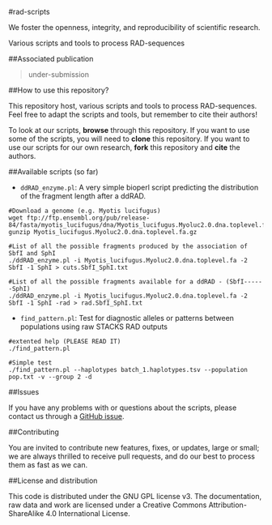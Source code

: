 #rad-scripts

We foster the openness, integrity, and reproducibility of scientific research.

Various scripts and tools to process RAD-sequences

##Associated publication

> under-submission

##How to use this repository?

This repository host, various scripts and tools to process RAD-sequences. Feel free to adapt the scripts and tools, but remember to cite their authors!

To look at our scripts, **browse** through this repository. If you want to use some of the scripts, you will need to **clone** this repository. If you want to use our scripts for our own research, **fork** this repository and **cite** the authors.

##Available scripts (so far)

* `ddRAD_enzyme.pl`: A very simple bioperl script predicting the distribution of the fragment length after a ddRAD.

```
#Download a genome (e.g. Myotis lucifugus)
wget ftp://ftp.ensembl.org/pub/release-84/fasta/myotis_lucifugus/dna/Myotis_lucifugus.Myoluc2.0.dna.toplevel.fa.gz
gunzip Myotis_lucifugus.Myoluc2.0.dna.toplevel.fa.gz

#List of all the possible fragments produced by the association of SbfI and SphI
./ddRAD_enzyme.pl -i Myotis_lucifugus.Myoluc2.0.dna.toplevel.fa -2 SbfI -1 SphI > cuts.SbfI_SphI.txt

#List of all the possible fragments available for a ddRAD - (SbfI------SphI)
./ddRAD_enzyme.pl -i Myotis_lucifugus.Myoluc2.0.dna.toplevel.fa -2 SbfI -1 SphI -rad > rad.SbfI_SphI.txt
```

* `find_pattern.pl`: Test for diagnostic alleles or patterns between populations using raw STACKS RAD outputs

```
#extented help (PLEASE READ IT)
./find_pattern.pl

#Simple test
./find_pattern.pl --haplotypes batch_1.haplotypes.tsv --population pop.txt -v --group 2 -d

```

##Issues

If you have any problems with or questions about the scripts, please contact us through a [GitHub issue](https://github.com/pseudogene/rad-scripts/issues).


##Contributing

You are invited to contribute new features, fixes, or updates, large or small; we are always thrilled to receive pull requests, and do our best to process them as fast as we can.


##License and distribution


This code is distributed under the GNU GPL license v3. The documentation, raw data and work are licensed under a Creative Commons Attribution-ShareAlike 4.0 International License.​

